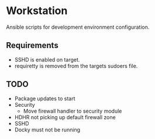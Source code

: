 Workstation
===========

Ansible scripts for development environment configuration.

## Requirements
* SSHD is enabled on target.
* requiretty is removed from the targets sudoers file.

## TODO
* Package updates to start
* Security
  * Move firewall handler to security module
* HDHR not picking up default firewall zone
* SSHD
* Docky must not be running
